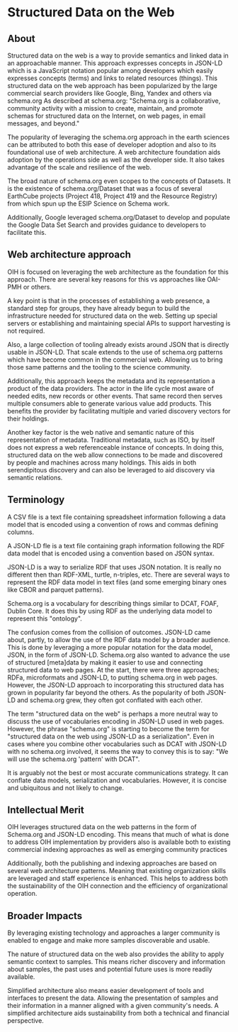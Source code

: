 # Structured Data on the Web

## About

Structured data on the web is a way to provide semantics and linked data in an
approachable manner.  This approach expresses concepts in JSON-LD which is a
JavaScript notation popular among developers which easily expresses  concepts
(terms) and links to related resources (things).   This structured data on the
web approach has been popularized by the large commercial search providers like
Google, Bing, Yandex and others via schema.org  As described at schema.org:
"Schema.org is a collaborative, community activity with a mission to create,
maintain, and promote schemas for structured data on the Internet, on web pages,
in email messages, and beyond."

The popularity of leveraging the schema.org approach in the earth sciences can
be attributed to both this ease of developer adoption and also to its
foundational use of web architecture. A web architecture foundation aids
adoption by the operations side as well as the developer side.  It also takes
advantage of the scale and resilience of the web.  

The broad nature of schema.org even scopes to the concepts of Datasets.  It is
the existence of schema.org/Dataset that was a focus of several EarthCube
projects (Project 418, Project 419 and the Resource Registry) from which spun up
the ESIP Science on Schema work.  

Additionally, Google leveraged schema.org/Dataset to develop and populate the
Google Data Set Search and provides guidance to developers to facilitate this.  


## Web architecture approach

OIH is focused on leveraging the web architecture as the foundation for this
approach.  There are several key reasons for this vs approaches like OAI-PMH or
others.

A key point is that in the processes of establishing a web presence, a standard
step for groups, they have already begun to build the infrastructure needed for
structured data on the web.  Setting up special servers or establishing and
maintaining special APIs to support harvesting is not required.  

Also, a large collection of tooling already exists around JSON that is directly
usable in JSON-LD.  That scale extends to the use of schema.org patterns which
have become common in the commercial web.  Allowing us to bring those same
patterns and the tooling to the science community.

Additionally, this approach keeps the metadata and its representation a product
of the data providers.  The actor in the life cycle most aware of needed edits,
new records or other events.  That same record then serves multiple consumers
able to generate various value add products.  This benefits the provider by
facilitating multiple and varied discovery vectors for their holdings.  

Another key factor is the web native and semantic nature of this representation
of metadata.  Traditional metadata, such as ISO, by itself does not express a
web referenceable instance of concepts.  In doing this, structured data on the
web allow connections to be made and discovered by people and machines across
many holdings.  This aids in both serendipitous discovery and can also be
leveraged to aid discovery via semantic relations.

## Terminology

A CSV file is a text file containing spreadsheet information following a data
model that is encoded using a convention of rows and commas defining columns.  

A JSON-LD fle is a text file containing graph information following the RDF data
model that is encoded using a convention based on JSON syntax.

JSON-LD is a way to serialize RDF that uses JSON notation.  It is really no
different then than RDF-XML, turtle, n-triples, etc.  There are several ways to
represent the RDF data model in text files (and some emerging binary ones like
CBOR and parquet patterns).

Schema.org is a vocabulary for describing things similar to DCAT, FOAF, Dublin
Core.  It does this by using RDF as the underlying data model to represent this
"ontology".

The confusion comes from the collision of outcomes.  JSON-LD came about, partly,
to allow the use of the RDF data model by a broader audience.  This is done by
leveraging a more popular notation for the data model, JSON, in the form of
JSON-LD.  Schema.org also wanted to advance the use of structured [meta]data by
making it easier to use and connecting structured data to web pages.  At the
start, there were three approaches; RDFa, microformats and JSON-LD, to putting
schema.org in web pages.  However, the JSON-LD approach to incorporating this
structured data has grown in popularity far beyond the others. As the popularity
of both JSON-LD and schema.org grew,  they often got conflated with each other.

The term  "structured data on the web" is perhaps a more neutral way to discuss
the use of vocabularies encoding in JSON-LD used in web pages.  However,  the
phrase "schema.org" is starting to become the term for "structured data on the
web using JSON-LD as a serialization".    Even in cases where you combine other
vocabularies such as DCAT with JSON-LD with no schema.org involved, it seems the
way to convey this is to say: "We will use the schema.org 'pattern' with DCAT".

It is arguably not the best or most accurate communications strategy.  It can
 conflate data models, serialization and vocabularies.  However, it is concise
 and ubiquitous and not likely to change.

## Intellectual Merit

OIH leverages structured data on the web patterns in the form of 
Schema.org and JSON-LD encoding.  This means that much of what is done
to address OIH implementation by providers also is available both to existing
commercial indexing approaches as well as emerging community practices  

Additionally, both the publishing and indexing approaches are based
on several web architecture patterns.  Meaning that existing organization skills
are leveraged and staff experience is enhanced.   This helps to address both 
the sustainability of the OIH connection and the efficiency of 
organizational operation.   

## Broader Impacts

By leveraging existing technology and approaches a larger community is enabled
to engage and make more samples discoverable and usable.

The nature of structured data on the web also provides the ability to apply
semantic context to samples.  This means richer discovery and information about
samples, the past uses and potential future uses is more readily available.

Simplified architecture also means easier development of tools and interfaces to
present the data.  Allowing the presentation of samples and their information in
a manner aligned with a given community's needs.    A simplified architecture
aids sustainability from both a technical and financial perspective.  



